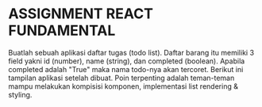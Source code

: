 # ASSIGNMENT REACT FUNDAMENTAL

Buatlah sebuah aplikasi daftar tugas (todo list). Daftar barang itu memiliki 3 field yakni id (number), name (string), dan completed (boolean). Apabila completed adalah "True" maka nama todo-nya akan tercoret. Berikut ini tampilan aplikasi setelah dibuat. Poin terpenting adalah teman-teman mampu melakukan kompisisi komponen, implementasi list rendering & styling.
